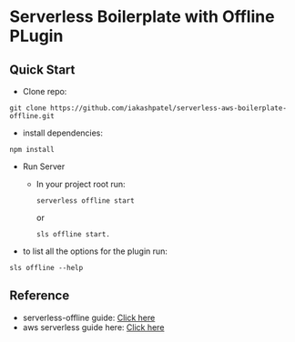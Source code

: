 # Serverless Boilerplate with Offline PLugin

## Quick Start

* Clone repo:

```
git clone https://github.com/iakashpatel/serverless-aws-boilerplate-offline.git
```
* install dependencies:

```
npm install
```
* Run Server


  - In your project root run:

    ```
    serverless offline start
    ```

    or

    ```
    sls offline start.
    ```

- to list all the options for the plugin run:

```
sls offline --help
```

## Reference

* serverless-offline guide: [Click here](https://www.npmjs.com/package/serverless-offline)
* aws serverless guide here: [Click here](https://serverless.com/framework/docs/providers/fn/guide/quick-start/)
